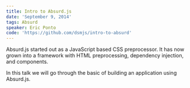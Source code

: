 ```yaml
---
title: Intro to Absurd.js
date: 'September 9, 2014'
tags: Absurd
speaker: Eric Ponto
code: 'https://github.com/dsmjs/intro-to-absurd'
---
```




Absurd.js started out as a JavaScript based CSS preprocessor. It has now grown into a framework with HTML preprocessing, dependency injection, and components.

In this talk we will go through the basic of building an application using Absurd.js.


